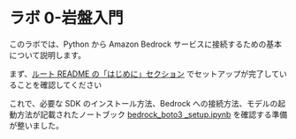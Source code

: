 # ラボ 0-岩盤入門

このラボでは、Python から Amazon Bedrock サービスに接続するための基本について説明します。

まず、[ルート README の「はじめに」セクション](../README.md#Getting-started) でセットアップが完了していることを確認してください

これで、必要な SDK のインストール方法、Bedrock への接続方法、モデルの起動方法が記載されたノートブック [bedrock_boto3 _setup.ipynb](bedrock_boto3_setup.ipynb) を確認する準備が整いました。
